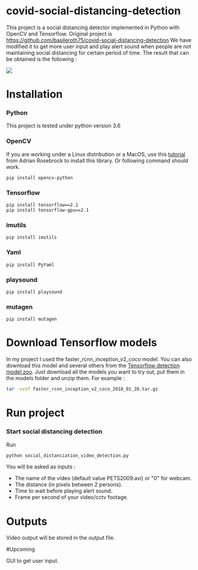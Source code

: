 # covid-social-distancing-detection

This project is a social distancing detector implemented in Python with OpenCV and Tensorflow. Original project is https://github.com/basileroth75/covid-social-distancing-detection
We have modified it to get more user input and play alert sound when people are not maintaining social distancing for certain period of time.
The result that can be obtained is the following :

![](/img/result.gif)

# Installation

### Python
This project is tested under python version 3.6

### OpenCV
If you are working under a Linux distribution or a MacOS, use this [tutorial](https://www.pyimagesearch.com/2018/09/19/pip-install-opencv/) from Adrian Rosebrock to install this library.
Or following command should work.
```
pip install opencv-python
```
### Tensorflow

```
pip install tensorflow==2.1
pip install tensorflow-gpu==2.1
```
### imutils
```
pip install imutils
```

### Yaml
```
pip install PyYaml
```

### playsound
```
pip install playsound
```

### mutagen
```
pip install mutagen
```

# Download Tensorflow models

In my project I used the faster_rcnn_inception_v2_coco model. 
You can also download this model and several others from the [Tensorflow detection model zoo](https://github.com/tensorflow/models/blob/master/research/object_detection/g3doc/detection_model_zoo.md). 
Just download all the models you want to try out, put them in the models folder and unzip them. For example :
```bash
tar -xvzf faster_rcnn_inception_v2_coco_2018_01_28.tar.gz
```

# Run project

### Start social distancing detection
Run 
```bash
python social_distanciation_video_detection.py
```
You will be asked as inputs :
- The name of the video (default value PETS2009.avi) or "0" for webcam.
- The distance (in pixels between 2 persons).
- Time to wait before playing alert sound.
- Frame per second of your video/cctv footage.

# Outputs
Video output will be stored in the output file.

#Upcoming

GUI to get user input.
